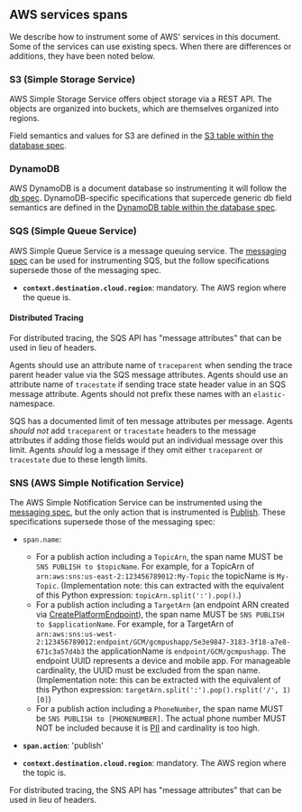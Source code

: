 ## AWS services spans

We describe how to instrument some of AWS' services in this document.
Some of the services can use existing specs. When there are differences or additions, they have been noted below.

### S3 (Simple Storage Service)

AWS Simple Storage Service offers object storage via a REST API. The objects are organized into buckets, which are
themselves organized into regions.

Field semantics and values for S3 are defined in the [S3 table within the database spec](tracing-instrumentation-db.md#aws-s3).

### DynamoDB

AWS DynamoDB is a document database so instrumenting it will follow the [db spec](tracing-instrumentation-db.md).
DynamoDB-specific specifications that supercede generic db field semantics are defined in the [DynamoDB table within the database spec](tracing-instrumentation-db.md#aws-dynamodb).

### SQS (Simple Queue Service)

AWS Simple Queue Service is a message queuing service. The [messaging spec](tracing-instrumentation-messaging.md) can
be used for instrumenting SQS, but the follow specifications supersede those of the messaging spec.

- **`context.destination.cloud.region`**: mandatory. The AWS region where the queue is.

#### Distributed Tracing

For distributed tracing, the SQS API has "message attributes" that can be used in lieu of headers.

Agents should use an attribute name of `traceparent` when sending the trace parent header value via the SQS message attributes.  Agents should use an attribute name of `tracestate` if sending trace state header value in an SQS message attribute.  Agents should not prefix these names with an `elastic-` namespace.

SQS has a documented limit of ten message attributes per message.  Agents _should not_ add `traceparent` or `tracestate` headers to the message attributes if adding those fields would put an individual message over this limit.  Agents _should_ log a message if they omit either `traceparent` or `tracestate` due to these length limits. 

### SNS (AWS Simple Notification Service)

The AWS Simple Notification Service can be instrumented using the [messaging spec](tracing-instrumentation-messaging.md),
but the only action that is instrumented is [Publish](https://docs.aws.amazon.com/sns/latest/api/API_Publish.html). These specifications supersede those of the messaging spec:

- `span.name`:
    - For a publish action including a `TopicArn`, the span name MUST be `SNS PUBLISH to $topicName`. For example, for a TopicArn of `arn:aws:sns:us-east-2:123456789012:My-Topic` the topicName is `My-Topic`. (Implementation note: this can extracted with the equivalent of this Python expression: `topicArn.split(':').pop()`.)
    - For a publish action including a `TargetArn` (an endpoint ARN created via [CreatePlatformEndpoint](https://docs.aws.amazon.com/sns/latest/api/API_CreatePlatformEndpoint.html)), the span name MUST be `SNS PUBLISH to $applicationName`. For example, for a TargetArn of `arn:aws:sns:us-west-2:123456789012:endpoint/GCM/gcmpushapp/5e3e9847-3183-3f18-a7e8-671c3a57d4b3` the applicationName is `endpoint/GCM/gcmpushapp`. The endpoint UUID represents a device and mobile app. For manageable cardinality, the UUID must be excluded from the span name. (Implementation note: this can be extracted with the equivalent of this Python expression: `targetArn.split(':').pop().rsplit('/', 1)[0]`)
    - For a publish action including a `PhoneNumber`, the span name MUST be `SNS PUBLISH to [PHONENUMBER]`. The actual phone number MUST NOT be included because it is [PII](https://en.wikipedia.org/wiki/Personal_data) and cardinality is too high. 
- **`span.action`**: 'publish'

- **`context.destination.cloud.region`**: mandatory. The AWS region where the topic is.

For distributed tracing, the SNS API has "message attributes" that can be used in lieu of headers.
